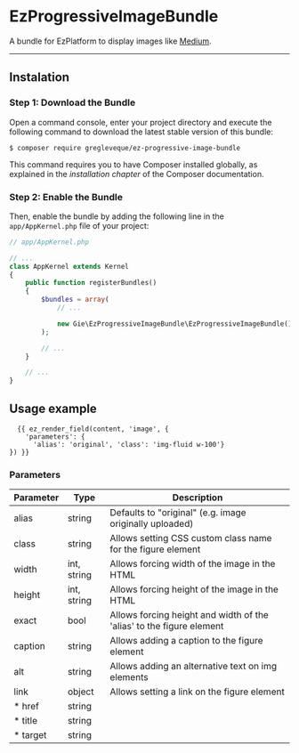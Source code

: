 # EzProgressiveImageBundle

A bundle for EzPlatform to display images like [Medium](https://medium.com).

---

## Instalation

### Step 1: Download the Bundle

Open a command console, enter your project directory and execute the
following command to download the latest stable version of this bundle:

    $ composer require gregleveque/ez-progressive-image-bundle

This command requires you to have Composer installed globally, as explained
in the *installation chapter* of the Composer documentation.

### Step 2: Enable the Bundle

Then, enable the bundle by adding the following line in the `app/AppKernel.php`
file of your project:

```php
// app/AppKernel.php

// ...
class AppKernel extends Kernel
{
    public function registerBundles()
    {
        $bundles = array(
            // ...

            new Gie\EzProgressiveImageBundle\EzProgressiveImageBundle(),
        );

        // ...
    }

    // ...
}
```
## Usage example

```twig
  {{ ez_render_field(content, 'image', {
    'parameters': {
      'alias': 'original', 'class': 'img-fluid w-100'}
}) }}
```

### Parameters

| Parameter | Type        | Description                                                          |
| --------- | ----------- | -------------------------------------------------------------------- |
| alias     | string      | Defaults to "original" (e.g. image originally uploaded)              |
| class     | string      | Allows setting CSS custom class name for the figure element          |
| width     | int, string | Allows forcing width of the image in the HTML                        |
| height    | int, string | Allows forcing height of the image in the HTML                       |
| exact     | bool        | Allows forcing height and width of the 'alias' to the figure element |
| caption   | string      | Allows adding a caption to the figure element                        |
| alt       | string      | Allows adding an alternative text on img elements                    |
| link      | object      | Allows setting a link on the figure element                          |
| * href    | string      |                                                                      |
| * title   | string      |                                                                      |
| * target  | string      |                                                                      |